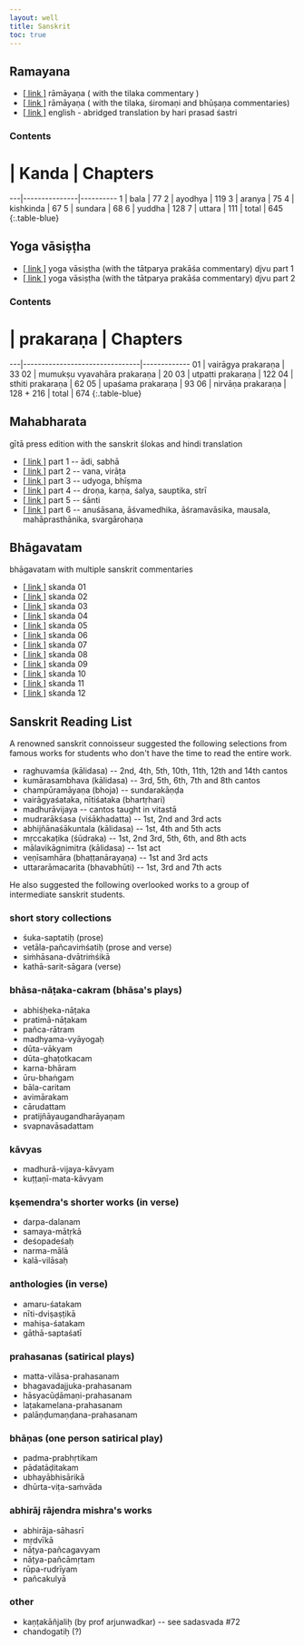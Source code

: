 ```yaml
---
layout: well
title: Sanskrit
toc: true
---
```



## Ramayana

* [[ link ]][r1] rāmāyaṇa ( with the tilaka commentary )
* [[ link ]][r2] rāmāyaṇa ( with the tilaka, śiromaṇi and bhūṣaṇa commentaries)
* [[ link ]][r3] english - abridged translation by hari prasad śastri 


[r1]: http://www.archive.org/download/The.Ramayana.of.Valmiki.with.Tilaka.of.Rama/The.Ramayana.of.Valmiki.with.Tilaka.of.Rama.pdf
[r2]: http://www.archive.org/download/ValmikiRamayanaWithThreeCommentaries/ValimikiRamayanaWithThreeCormms.pdf
[r3]: http://www.archive.org/download/The.Ramayana.of.Valmiki.by.Hari.Prasad.Shastri/The.Ramayana.of.Valmiki.by.Hari.Prasad.Shastri.pdf

### Contents

  #	| Kanda 		| Chapters
 ---|---------------|----------
1 	| bala  		| 77
2 	| ayodhya 		| 119
3	| aranya		| 75
4	| kishkinda		| 67
5 	| sundara		| 68
6 	| yuddha		| 128
7 	| uttara		| 111
 	| total			| 645
{:.table-blue}


## Yoga vāsiṣṭha

* [[ link ]][yv1] yoga vāsiṣṭha (with the tātparya prakāśa commentary) djvu part 1
* [[ link ]][yv2] yoga vāsiṣṭha (with the tātparya prakāśa commentary) djvu part 2

[yv1]: http://www.archive.org/download/The.Yoga-Vasistha.of.Valmiki.with.Vasistha.Maharamayana-tatparya/The.Yoga-Vasistha.of.Valmiki.Part.1.djvu
[yv2]: http://www.archive.org/download/The.Yoga-Vasistha.of.Valmiki.with.Vasistha.Maharamayana-tatparya/The.Yoga-Vasistha.of.Valmiki.Part.2.djvu

### Contents

 # | prakaraṇa						| Chapters
---|--------------------------------|-------------
01 | vairāgya prakaraṇa  			| 33 
02 | mumukṣu vyavahāra prakaraṇa 	| 20 
03 | utpatti prakaraṇa				| 122 
04 | sthiti prakaraṇa				| 62 
05 | upaśama prakaraṇa				| 93 
06 | nirvāṇa prakaraṇa 				| 128 + 216 
   | total							| 674
{:.table-blue}

## Mahabharata 

gītā press edition with the sanskrit ślokas and hindi translation

* [[ link ]][mb1] part 1 -- ādi, sabhā 
* [[ link ]][mb2] part 2 -- vana, virāṭa 
* [[ link ]][mb3] part 3 -- udyoga, bhīṣma 
* [[ link ]][mb4] part 4 -- droṇa, karṇa, śalya, sauptika, strī 
* [[ link ]][mb5] part 5 -- śānti 
* [[ link ]][mb6] part 6 -- anuśāsana, āśvamedhika, āśramavāsika, mausala, mahāprasthānika, svargārohaṇa

[mb1]: https://archive.org/details/mahabharata01ramauoft
[mb2]: https://archive.org/details/mahabharata02ramauoft
[mb3]: https://archive.org/details/mahabharata00ramauoft
[mb4]: https://archive.org/details/mahabharata04ramauoft
[mb5]: https://archive.org/details/mahabharat05ramauoft
[mb6]: https://archive.org/details/mahabharata06ramauoft


## Bhāgavatam

bhāgavatam with multiple sanskrit commentaries

* [[ link ]][bh1] skanda 01
* [[ link ]][bh2] skanda 02
* [[ link ]][bh3] skanda 03
* [[ link ]][bh4] skanda 04
* [[ link ]][bh5] skanda 05
* [[ link ]][bh6] skanda 06
* [[ link ]][bh7] skanda 07
* [[ link ]][bh8] skanda 08
* [[ link ]][bh9] skanda 09
* [[ link ]][bh10] skanda 10
* [[ link ]][bh11] skanda 11
* [[ link ]][bh12] skanda 12

[bh1]: https://archive.org/details/SrimadBhagavatamCanto01withMultipleSanskritCommentaries
[bh2]: https://archive.org/details/Srimad-bhagavatam2ndCantoWith10Commentaries
[bh3]: https://archive.org/details/SrimadBhagavatamCanto03withMultipleSanskritCommentaries
[bh4]: https://archive.org/details/SrimadBhagavatamCanto04withMultipleSanskritCommentaries
[bh5]: https://archive.org/details/SrimadBhagavatamCanto05withMultipleSanskritCommentaries
[bh6]: https://archive.org/details/SrimadBhagavatamCanto06withMultipleSanskritCommentaries
[bh7]: https://archive.org/details/SrimadBhagavatamCanto07withMultipleSanskritCommentaries
[bh8]: https://archive.org/details/SrimadBhagavatamCanto08withMultipleSanskritCommentaries
[bh9]: https://archive.org/details/SrimadBhagavatamCanto09withMultipleSanskritCommentaries
[bh10]: https://archive.org/details/SrimadBhagavatamCanto10withMultipleSanskritCommentaries
[bh11]: https://archive.org/details/SrimadBhagavatamCanto11withMultipleSanskritCommentaries
[bh12]: https://archive.org/details/SrimadBhagavatamCanto12withMultipleSanskritCommentaries

## Sanskrit Reading List

A renowned sanskrit connoisseur suggested the following selections from famous works for students who don't have the time to read the entire work.

* raghuvamśa (kālidasa) -- 2nd, 4th, 5th, 10th, 11th, 12th and 14th cantos
* kumārasambhava (kālidasa) -- 3rd, 5th, 6th, 7th and 8th cantos
* champūramāyaṇa (bhoja) -- sundarakāṇḍa
* vairāgyaśataka, nītiśataka (bhartṛhari)
* madhurāvijaya -- cantos taught in vitastā
* mudrarākśasa (viśākhadatta) -- 1st, 2nd and 3rd acts
* abhijñānaśākuntala  (kālidasa) -- 1st, 4th and 5th acts 
* mṛccakaṭika (śūdraka) -- 1st, 2nd 3rd, 5th, 6th, and 8th acts
* mālavikāgnimitra (kālidasa) -- 1st act
* veṇīsamhāra (bhaṭṭanārayaṇa) -- 1st and 3rd acts
* uttararāmacarita (bhavabhūti) -- 1st, 3rd and 7th acts
 
He also suggested the following overlooked works to a group of intermediate sanskrit students. 
 
### short story collections

* śuka-saptatiḥ (prose)
* vetāla-pañcaviṁśatiḥ (prose and verse)
* siṁhāsana-dvātriṁśikā
* kathā-sarit-sāgara (verse)

### bhāsa-nāṭaka-cakram (bhāsa's plays)

* abhiśḥeka-nāṭaka
* pratimā-nāṭakam
* pañca-rātram
* madhyama-vyāyogaḥ
* dūta-vākyam
* dūta-ghaṭotkacam
* karna-bhāram
* ūru-bhaṅgam
* bāla-caritam
* avimārakam
* cārudattam
* pratijñāyaugandharāyaṇam
* svapnavāsadattam

### kāvyas

* madhurā-vijaya-kāvyam
* kuṭṭaṇī-mata-kāvyam

### kṣemendra's shorter works (in verse)

* darpa-dalanam
* samaya-mātṛkā
* deśopadeśaḥ
* narma-mālā
* kalā-vilāsaḥ

### anthologies (in verse)

* amaru-śatakam
* nīti-dviṣaṣṭikā
* mahiṣa-śatakam
* gāthā-saptaśatī

### prahasanas (satirical plays) 

* matta-vilāsa-prahasanam
* bhagavadajjuka-prahasanam
* hāsyacūḍāmaṇi-prahasanam
* laṭakamelana-prahasanam
* palāṇḍumaṇḍana-prahasanam

### bhāṇas (one person satirical play)

* padma-prabhṛtikam
* pādatāḍitakam
* ubhayābhisārikā
* dhūrta-viṭa-saṁvāda

### abhirāj rājendra mishra's works

* abhirāja-sāhasrī
* mṛdvīkā
* nāṭya-pañcagavyam
* nāṭya-pañcāmṛtam
* rūpa-rudrīyam
* pañcakulyā

### other

* kaṇṭakāñjaliḥ (by prof arjunwadkar) -- see sadasvada #72
* chandogatiḥ (?)
